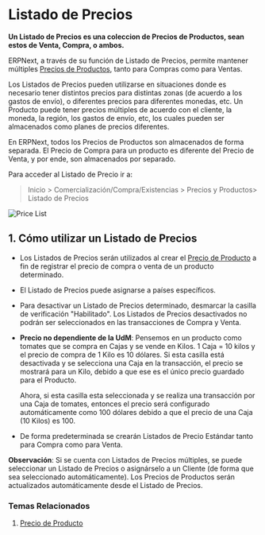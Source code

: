 <!-- add-breadcrumbs -->
# Listado de Precios

**Un Listado de Precios es una coleccion de Precios de Productos, sean estos de Venta, Compra, o ambos.**

ERPNext, a través de su función de Listado de Precios, permite mantener múltiples [Precios de Productos](/docs/user/manual/en/stock/item-price), tanto para Compras como para Ventas. 

Los Listados de Precios pueden utilizarse en situaciones donde es necesario tener distintos precios para distintas zonas (de acuerdo a los gastos de envío), o diferentes precios para diferentes monedas, etc. Un Producto puede tener precios múltiples de acuerdo con el cliente, la moneda, la región, los gastos de envío, etc, los cuales pueden ser almacenados como planes de precios diferentes. 

En ERPNext, todos los Precios de Productos son almacenados de forma separada. El Precio de Compra para un producto es diferente del Precio de Venta, y por ende, son almacenados por separado. 

Para acceder al Listado de Precio ir a: 

> Inicio > Comercialización/Compra/Existencias > Precios y Productos> Listado de Precios

<img class="screenshot" alt="Price List" src="{{docs_base_url}}/assets/img/stock/price-list.png">

## 1. Cómo utilizar un Listado de Precios

* Los Listados de Precios serán utilizados al crear el [Precio de Producto](/docs/user/manual/en/stock/item-price) a fin de registrar el precio de compra o venta de un producto determinado. 

* El Listado de Precios puede asignarse a países específicos. 

* Para desactivar un Listado de Precios determinado, desmarcar la casilla de verificación "Habilitado". Los Listados de Precios desactivados no podrán ser seleccionados en las transacciones de Compra y Venta.

* **Precio no dependiente de la UdM**: Pensemos en un producto como tomates que se compra en Cajas y se vende en Kilos. 1 Caja = 10 kilos y el precio de compra de 1 Kilo es 10 dólares. Si esta casilla está desactivada y se selecciona una Caja en la transacción, el precio se mostrará para un Kilo, debido a que ese es el único precio guardado para el Producto. 

    Ahora, si esta casilla esta seleccionada y se realiza una transacción por una Caja de tomates, entonces el precio será configurado automáticamente como 100 dólares debido a que el precio de una Caja (10 Kilos) es 100. 

* De forma predeterminada se crearán Listados de Precio Estándar tanto para Compra como para Venta. 

**Observación**: Si se cuenta con Listados de Precios múltiples, se puede seleccionar un Listado de Precios o asignárselo a un Cliente (de forma que sea seleccionado automáticamente). Los Precios de Productos serán actualizados automáticamente desde el Listado de Precios. 

### Temas Relacionados
1. [Precio de Producto](/docs/user/manual/en/stock/item-price)
